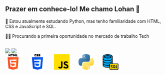 ## Prazer em conhece-lo! Me chamo Lohan 👋

📖 Estou atualmente estudando Python, mas tenho familiaridade com HTML, CSS e JavaScript e SQL.

👨‍💼 Procurando a primeira oportunidade no mercado de trabalho Tech

<br>

<div>
  <img height-"180em" src="https://github-readme-stats.vercel.app/api?username=LohanConrado&show_icons=true&theme=tokyonight&include_all_commits=true&count_private-true"/>
  <img height-"180em" src="https://github-readme-stats.vercel.app/api/top-langs/?username=LohanConrado&layout=compact&langs_count=16&theme=tokyonight"/>
</div>

<div>
  <img src="html5.png" height="50em" style="display: inline-block; margin-right: 10px;">
  <span style="display: inline-block; width: 10px;"></span>
  <img src="css-3.png" height="50em" style="display: inline-block; margin-right: 10px;">
  <span style="display: inline-block; width: 10px;"></span>
  <img src="js.png" height="50em" style="display: inline-block; margin-right: 10px;">
  <span style="display: inline-block; width: 10px;"></span>
  <img src="python.png" height="50em" style="display: inline-block; margin-right: 10px;">
  <span style="display: inline-block; width: 10px;"></span>
  <img src="database.png" height="50em" style="display: inline-block;">
</div>
